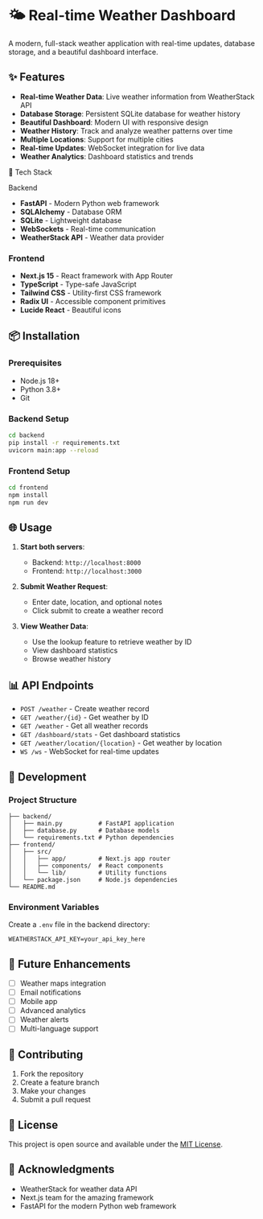 # 🌤️ Real-time Weather Dashboard

A modern, full-stack weather application with real-time updates, database storage, and a beautiful dashboard interface.

## ✨ Features

- **Real-time Weather Data**: Live weather information from WeatherStack API
- **Database Storage**: Persistent SQLite database for weather history
- **Beautiful Dashboard**: Modern UI with responsive design
- **Weather History**: Track and analyze weather patterns over time
- **Multiple Locations**: Support for multiple cities
- **Real-time Updates**: WebSocket integration for live data
- **Weather Analytics**: Dashboard statistics and trends

🚀 Tech Stack

Backend
- **FastAPI** - Modern Python web framework
- **SQLAlchemy** - Database ORM
- **SQLite** - Lightweight database
- **WebSockets** - Real-time communication
- **WeatherStack API** - Weather data provider

### Frontend
- **Next.js 15** - React framework with App Router
- **TypeScript** - Type-safe JavaScript
- **Tailwind CSS** - Utility-first CSS framework
- **Radix UI** - Accessible component primitives
- **Lucide React** - Beautiful icons

## 📦 Installation

### Prerequisites
- Node.js 18+ 
- Python 3.8+
- Git

### Backend Setup
```bash
cd backend
pip install -r requirements.txt
uvicorn main:app --reload
```

### Frontend Setup
```bash
cd frontend
npm install
npm run dev
```

## 🌐 Usage

1. **Start both servers**:
   - Backend: `http://localhost:8000`
   - Frontend: `http://localhost:3000`

2. **Submit Weather Request**:
   - Enter date, location, and optional notes
   - Click submit to create a weather record

3. **View Weather Data**:
   - Use the lookup feature to retrieve weather by ID
   - View dashboard statistics
   - Browse weather history

## 📊 API Endpoints

- `POST /weather` - Create weather record
- `GET /weather/{id}` - Get weather by ID
- `GET /weather` - Get all weather records
- `GET /dashboard/stats` - Get dashboard statistics
- `GET /weather/location/{location}` - Get weather by location
- `WS /ws` - WebSocket for real-time updates

## 🔧 Development

### Project Structure
```
├── backend/
│   ├── main.py          # FastAPI application
│   ├── database.py      # Database models
│   └── requirements.txt # Python dependencies
├── frontend/
│   ├── src/
│   │   ├── app/         # Next.js app router
│   │   ├── components/  # React components
│   │   └── lib/         # Utility functions
│   └── package.json     # Node.js dependencies
└── README.md
```

### Environment Variables
Create a `.env` file in the backend directory:
```env
WEATHERSTACK_API_KEY=your_api_key_here
```

## 🎯 Future Enhancements

- [ ] Weather maps integration
- [ ] Email notifications
- [ ] Mobile app
- [ ] Advanced analytics
- [ ] Weather alerts
- [ ] Multi-language support

## 🤝 Contributing

1. Fork the repository
2. Create a feature branch
3. Make your changes
4. Submit a pull request

## 📄 License

This project is open source and available under the [MIT License](LICENSE).

## 🙏 Acknowledgments

- WeatherStack for weather data API
- Next.js team for the amazing framework
- FastAPI for the modern Python web framework
